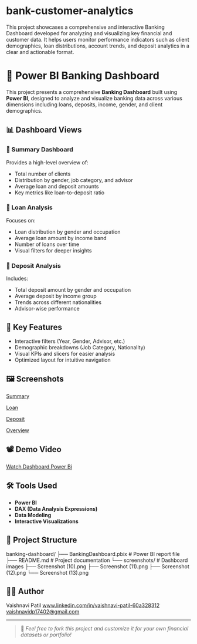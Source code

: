 # bank-customer-analytics
This project showcases a comprehensive and interactive Banking Dashboard developed for analyzing and visualizing key financial and customer data. It helps users monitor performance indicators such as client demographics, loan distributions, account trends, and deposit analytics in a clear and actionable format.

# 🏦 Power BI Banking Dashboard

This project presents a comprehensive **Banking Dashboard** built using **Power BI**, designed to analyze and visualize banking data across various dimensions including loans, deposits, income, gender, and client demographics.

## 📊 Dashboard Views

### 🔹 Summary Dashboard
Provides a high-level overview of:
- Total number of clients
- Distribution by gender, job category, and advisor
- Average loan and deposit amounts
- Key metrics like loan-to-deposit ratio

### 🔹 Loan Analysis
Focuses on:
- Loan distribution by gender and occupation
- Average loan amount by income band
- Number of loans over time
- Visual filters for deeper insights

### 🔹 Deposit Analysis
Includes:
- Total deposit amount by gender and occupation
- Average deposit by income group
- Trends across different nationalities
- Advisor-wise performance

## 📌 Key Features

- Interactive filters (Year, Gender, Advisor, etc.)
- Demographic breakdowns (Job Category, Nationality)
- Visual KPIs and slicers for easier analysis
- Optimized layout for intuitive navigation

## 🖼️ Screenshots


 [Summary](https://github.com/user-attachments/assets/77f76e5e-4255-432d-927b-2ae9182217ea)
 
 [Loan](https://github.com/user-attachments/assets/a06adf83-f7df-473c-a46c-09d62aa7e885)
 
 [Deposit](https://github.com/user-attachments/assets/981346a1-f234-451e-805c-c2bb67d6925e)
 
 [Overview](https://github.com/user-attachments/assets/6fef810e-07ce-44e2-bc1f-664368442e97) 



## 📽️ Demo Video

[Watch Dashboard Power Bi](https://drive.google.com/file/d/1QUf8M6F7HAWQcoDq2lpalQNAGg_7HNDZ/view?usp=sharing) 


## 🛠️ Tools Used

- **Power BI**
- **DAX (Data Analysis Expressions)**
- **Data Modeling**
- **Interactive Visualizations**

## 📂 Project Structure

banking-dashboard/
├── BankingDashboard.pbix # Power BI report file
├── README.md # Project documentation
└── screenshots/ # Dashboard images
├── Screenshot (10).png
├── Screenshot (11).png
├── Screenshot (12).png
└── Screenshot (13).png


## 🧑‍💼 Author

Vaishnavi Patil 
www.linkedin.com/in/vaishnavi-patil-60a328312  
vaishnavidp17402@gmail.com

---

> 📢 *Feel free to fork this project and customize it for your own financial datasets or portfolio!*


